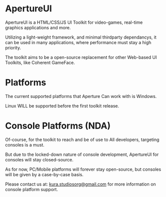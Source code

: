 # ApertureUI

ApertureUI is a HTML/CSS/JS UI Toolkit for video-games, real-time graphics applications and more.

Utilizing a light-weight framework, and minimal thirdparty dependancys, it can be used in many applications, where performance must stay a high priority.

The toolkit aims to be a open-source replacement for other Web-based UI Toolkits, like Coherent GameFace.

# Platforms

The current supported platforms that Aperture Can work with is Windows.

Linux WILL be supported before the first toolkit release. 

# Console Platforms (NDA)

Of-course, for the toolkit to reach and be of use to All developers, targeting consoles is a must.

But due to the locked-down nature of console development, ApertureUI for consoles will stay closed-source.

As for now, PC/Mobile platforms will forever stay open-source, but consoles will be given by a case-by-case basis.

Please contact us at: kura.studiosorg@gmail.com for more information on console platform support.
